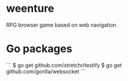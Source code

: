# weenture

RPG browser game based on web navigation


# Go packages
´´´
$ go get github.com/stretchr/testify
$ go get github.com/gorilla/websocket
´´´
